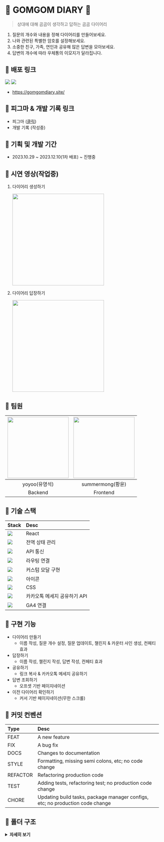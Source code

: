 <h1>🐻 GOMGOM DIARY 💌</h1>

> 상대에 대해 곰곰이 생각하고 답하는 곰곰 다이어리

1. 질문의 개수와 내용을 정해 다이어리를 만들어보세요.
2. 나와 관련된 특별한 암호를 설정해보세요.
3. 소중한 친구, 가족, 연인과 공유해 많은 답변을 모아보세요.
4. 답변의 개수에 따라 우체통의 이모지가 달라집니다.

<h2>🐻 배포 링크 </h2>

<img src="https://img.shields.io/badge/AmazonECS-FF9900?style=flat-square&logo=AmazonECS&logoColor=white"/> <img src="https://img.shields.io/badge/Vercel-000000?style=flat-square&logo=Vercel&logoColor=white"/>

- https://gomgomdiary.site/

<h2>🐻 피그마 & 개발 기록 링크 </h2>

- 피그마 ([클릭](https://www.figma.com/file/pAsCM4uEgsCYwCNH907xps/Yoyoo-%26-summermong?type=design&node-id=0-1&mode=design&t=N4pwOJY5is1YHGme-0))
- 개발 기록 (작성중)

<h2>🐻 기획 및 개발 기간 </h2>

- 2023.10.29 ~ 2023.12.10(1차 배포) ~ 진행중

<h2>🐻 시연 영상(작업중) </h2>

1. 다이어리 생성하기<p>
   <img width="300px" src="https://github.com/GomGomDiary/GomGomFront/assets/124887974/74a553e8-0e9a-4918-a363-2008c349248e.gif" />

2. 다이어리 답장하기<p>
   <img width="300px" src="https://github.com/GomGomDiary/GomGomFront/assets/124887974/ac76c95b-0998-441b-8ca7-2e026eb1e1b7.gif" />


<h2>🐻 팀원 </h2>

| <img src="https://img.dmitory.com/img/201810/6d1/qxm/6d1qxmdXEIamYoam4QeaYy.jpg" width="200" height="200" /> | <img src="https://avatars.githubusercontent.com/u/124887974?v=4" width="200" height="200" /> |
| :----------------------------------------------------------------------------------------------------------: | :------------------------------------------------------------------------------------------: |
|                                                yoyoo(유영석)                                                 |                                       summermong(황윤)                                       |
|                                                   Backend                                                    |                                           Frontend                                           |

<h2>🐻 기술 스택 </h2>

| Stack                                                                                                                    | Desc                         |
| :----------------------------------------------------------------------------------------------------------------------- | :--------------------------- |
| <img src="https://img.shields.io/badge/React-61DAFB?style=flat-square&logo=React&logoColor=white"/>                      | React                        |
| <img src="https://img.shields.io/badge/Recoil-3578E5?style=flat-square&logo=Recoil&logoColor=white"/>                    | 전역 상태 관리               |
| <img src="https://img.shields.io/badge/Axios-5A29E4?style=flat-square&logo=Axios&logoColor=white"/>                      | API 통신                     |
| <img src="https://img.shields.io/badge/React Router-CA4245?style=flat-square&logo=ReactRouter&logoColor=white"/>         | 라우팅 연결                  |
| <img src="https://img.shields.io/badge/React modal-10539F?style=flat-square&logoColor=white"/>                           | 커스텀 모달 구현             |
| <img src="https://img.shields.io/badge/React Icons-E7157B?style=flat-square&logo=ReactIcons&logoColor=white"/>           | 아이콘                       |
| <img src="https://img.shields.io/badge/CSS Modules-000000?style=flat-square&logo=CSSModules&logoColor=white"/>           | CSS                          |
| <img src="https://img.shields.io/badge/KakaoTalk-FFCD00?style=flat-square&logo=KakaoTalk&logoColor=white"/>              | 카카오톡 메세지 공유하기 API |
| <img src="https://img.shields.io/badge/Google Analytics-E37400?style=flat-square&logo=GoogleAnalytics&logoColor=white"/> | GA4 연결                     |

<h2>🐻 구현 기능 </h2>

- 다이어리 만들기
  - 이름 작성, 질문 개수 설정, 질문 업데이트, 챌린지 & 카운터 사인 생성, 컨페티 효과
- 답장하기
  - 이름 작성, 챌린지 작성, 답변 작성, 컨페티 효과
- 공유하기
  - 링크 복사 & 카카오톡 메세지 공유하기
- 답변 조회하기
  - 오프셋 기반 페이지네이션
- 이전 다이어리 확인하기
  - 커서 기반 페이지네이션(무한 스크롤)

<h2>🐻 커밋 컨벤션 </h2>

| Type     | Desc                                                                          |
| :------- | :---------------------------------------------------------------------------- |
| FEAT     | A new feature                                                                 |
| FIX      | A bug fix                                                                     |
| DOCS     | Changes to documentation                                                      |
| STYLE    | Formatting, missing semi colons, etc; no code change                          |
| REFACTOR | Refactoring production code                                                   |
| TEST     | Adding tests, refactoring test; no production code change                     |
| CHORE    | Updating build tasks, package manager configs, etc; no production code change |

<h2>🐻 폴더 구조 </h2>

<details>
  <summary><b>자세히 보기</b></summary>
  
```📦src
 ┣ 📂Home
 ┃ ┣ 📜Header.js
 ┃ ┣ 📜Header.module.css
 ┃ ┣ 📜Main.js
 ┃ ┗ 📜Main.module.css
 ┣ 📂Pages
 ┃ ┣ 📂Create
 ┃ ┃ ┣ 📜DisplayAnswer.js
 ┃ ┃ ┣ 📜DisplayAnswer.module.css
 ┃ ┃ ┣ 📜DisplayAnswerList.js
 ┃ ┃ ┣ 📜DisplayAnswerList.module.css
 ┃ ┃ ┣ 📜Finish.js
 ┃ ┃ ┣ 📜Finish.module.css
 ┃ ┃ ┣ 📜QuestionList.js
 ┃ ┃ ┣ 📜QuestionList.module.css
 ┃ ┃ ┣ 📜QuestionNumber.js
 ┃ ┃ ┣ 📜QuestionNumber.module.css
 ┃ ┃ ┣ 📜Welcome.js
 ┃ ┃ ┣ 📜Welcome.module.css
 ┃ ┃ ┣ 📜WriteChallenge.js
 ┃ ┃ ┣ 📜WriteChallenge.module.css
 ┃ ┃ ┣ 📜WriteCounterSign.js
 ┃ ┃ ┗ 📜WriteCounterSign.module.css
 ┃ ┣ 📂History
 ┃ ┃ ┣ 📜History.js
 ┃ ┃ ┣ 📜History.module.css
 ┃ ┃ ┣ 📜HistoryItem.js
 ┃ ┃ ┗ 📜HistoryItem.module.css
 ┃ ┣ 📂Response
 ┃ ┃ ┣ 📜Done.js
 ┃ ┃ ┣ 📜Done.module.css
 ┃ ┃ ┣ 📜MatchChallenge.js
 ┃ ┃ ┣ 📜MatchChallenge.module.css
 ┃ ┃ ┣ 📜WriteAnswererName.js
 ┃ ┃ ┣ 📜WriteAnswererName.module.css
 ┃ ┃ ┣ 📜WriteResponse.js
 ┃ ┃ ┗ 📜WriteResponse.module.css
 ┃ ┣ 📜NotFound.js
 ┃ ┗ 📜NotFound.module.css
 ┣ 📂api
 ┃ ┣ 📜cookie.js
 ┃ ┗ 📜customAxios.js
 ┣ 📂components
 ┃ ┣ 📜AnswerModal.js
 ┃ ┣ 📜AnswerModal.module.css
 ┃ ┣ 📜Btn.js
 ┃ ┣ 📜Btn.module.css
 ┃ ┣ 📜ConfettiEffect.js
 ┃ ┣ 📜ConfirmModal.js
 ┃ ┣ 📜CustomModal.js
 ┃ ┣ 📜CustomModal.module.css
 ┃ ┣ 📜Input.js
 ┃ ┣ 📜Input.module.css
 ┃ ┣ 📜ResponseContent.js
 ┃ ┣ 📜ResponseContent.module.css
 ┃ ┣ 📜WhiteBtn.js
 ┃ ┗ 📜WhiteBtn.module.css
 ┣ 📂store
 ┃ ┣ 📂Create
 ┃ ┃ ┣ 📜Answer.js
 ┃ ┃ ┣ 📜Challenge.js
 ┃ ┃ ┣ 📜CounterSign.js
 ┃ ┃ ┣ 📜OriginQuestionArr.js
 ┃ ┃ ┣ 📜OriginQuestionNum.js
 ┃ ┃ ┣ 📜Question.js
 ┃ ┃ ┣ 📜QuestionArr.js
 ┃ ┃ ┣ 📜QuestionNum.js
 ┃ ┃ ┣ 📜Questioner.js
 ┃ ┃ ┣ 📜UpdateClick.js
 ┃ ┃ ┗ 📜UserCookie.js
 ┃ ┗ 📂Response
 ┃ ┃ ┣ 📜Answerer.js
 ┃ ┃ ┣ 📜AnswererCookie.js
 ┃ ┃ ┣ 📜AnswererToken.js
 ┃ ┃ ┗ 📜Response.js
 ┣ 📜App.css
 ┣ 📜App.js
 ┣ 📜gtag.js
 ┣ 📜index.css
 ┗ 📜index.js
```

</details>
